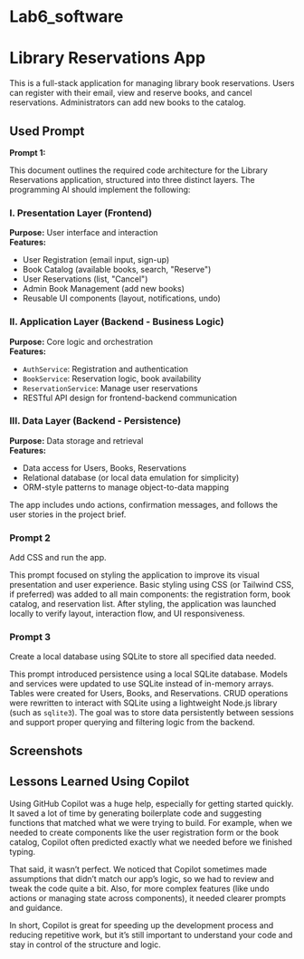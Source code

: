 # Lab6_software
# Library Reservations App

This is a full-stack application for managing library book reservations. Users can register with their email, view and reserve books, and cancel reservations. Administrators can add new books to the catalog.

## Used Prompt

**Prompt 1:**

This document outlines the required code architecture for the Library Reservations application, structured into three distinct layers. The programming AI should implement the following:

### I. Presentation Layer (Frontend)

**Purpose:** User interface and interaction  
**Features:**
- User Registration (email input, sign-up)
- Book Catalog (available books, search, "Reserve")
- User Reservations (list, "Cancel")
- Admin Book Management (add new books)
- Reusable UI components (layout, notifications, undo)

### II. Application Layer (Backend - Business Logic)

**Purpose:** Core logic and orchestration  
**Features:**
- `AuthService`: Registration and authentication
- `BookService`: Reservation logic, book availability
- `ReservationService`: Manage user reservations
- RESTful API design for frontend-backend communication

### III. Data Layer (Backend - Persistence)

**Purpose:** Data storage and retrieval  
**Features:**
- Data access for Users, Books, Reservations
- Relational database (or local data emulation for simplicity)
- ORM-style patterns to manage object-to-data mapping

The app includes undo actions, confirmation messages, and follows the user stories in the project brief.

### Prompt 2

Add CSS and run the app.

This prompt focused on styling the application to improve its visual presentation and user experience. Basic styling using CSS (or Tailwind CSS, if preferred) was added to all main components: the registration form, book catalog, and reservation list. After styling, the application was launched locally to verify layout, interaction flow, and UI responsiveness.

### Prompt 3

Create a local database using SQLite to store all specified data needed.

This prompt introduced persistence using a local SQLite database. Models and services were updated to use SQLite instead of in-memory arrays. Tables were created for Users, Books, and Reservations. CRUD operations were rewritten to interact with SQLite using a lightweight Node.js library (such as `sqlite3`). The goal was to store data persistently between sessions and support proper querying and filtering logic from the backend.


## Screenshots

 


## Lessons Learned Using Copilot

Using GitHub Copilot was a huge help, especially for getting started quickly. It saved a lot of time by generating boilerplate code and suggesting functions that matched what we were trying to build. For example, when we needed to create components like the user registration form or the book catalog, Copilot often predicted exactly what we needed before we finished typing.

That said, it wasn’t perfect. We noticed that Copilot sometimes made assumptions that didn’t match our app’s logic, so we had to review and tweak the code quite a bit. Also, for more complex features (like undo actions or managing state across components), it needed clearer prompts and guidance.

In short, Copilot is great for speeding up the development process and reducing repetitive work, but it’s still important to understand your code and stay in control of the structure and logic.

